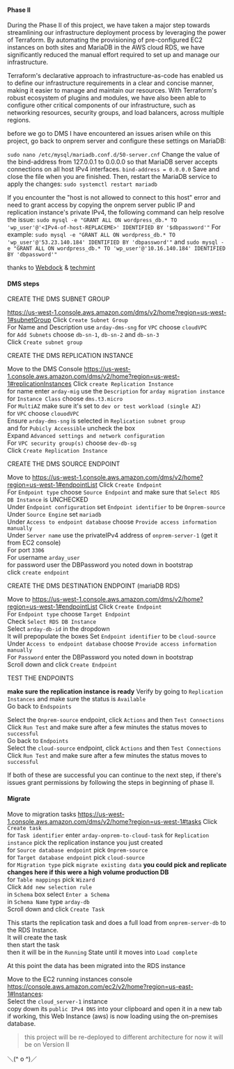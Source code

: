 #### Phase II

During the Phase II of this project, we have taken a major step towards streamlining our infrastructure deployment process by leveraging the power of Terraform. By automating the provisioning of pre-configured EC2 instances on both sites and MariaDB in the AWS cloud RDS, we have significantly reduced the manual effort required to set up and manage our infrastructure.

Terraform's declarative approach to infrastructure-as-code has enabled us to define our infrastructure requirements in a clear and concise manner, making it easier to manage and maintain our resources. With Terraform's robust ecosystem of plugins and modules, we have also been able to configure other critical components of our infrastructure, such as networking resources, security groups, and load balancers, across multiple regions.

before we go to DMS I have encountered an issues arisen while on this project, go back to onprem server and configure these settings on MariaDB:

`sudo nano /etc/mysql/mariadb.conf.d/50-server.cnf`
Change the value of the bind-address from 127.0.0.1 to 0.0.0.0 so that MariaDB server accepts connections on all host IPv4 interfaces.
`bind-address = 0.0.0.0`
Save and close the file when you are finished. Then, restart the MariaDB service to apply the changes:
`sudo systemctl restart mariadb`

If you encounter the "host is not allowed to connect to this host" error and need to grant access by copying the onprem server public IP and replication instance's private IPv4, the following command can help resolve the issue:
`sudo mysql -e "GRANT ALL ON wordpress_db.* TO 'wp_user'@'<IPv4-of-host-REPLACEME>' IDENTIFIED BY '$dbpassword'"`
For example:
`sudo mysql -e "GRANT ALL ON wordpress_db.* TO 'wp_user'@'53.23.140.184' IDENTIFIED BY 'dbpassword'"`
and
`sudo mysql -e "GRANT ALL ON wordpress_db.* TO 'wp_user'@'10.16.140.184' IDENTIFIED BY 'dbpassword'"`

thanks to [Webdock](https://webdock.io/en/docs/how-guides/database-guides/how-enable-remote-access-your-mariadbmysql-database) & [techmint](https://www.tecmint.com/fix-error-1130-hy000-host-not-allowed-to-connect-mysql/)

#### DMS steps  

CREATE THE DMS SUBNET GROUP

https://us-west-1.console.aws.amazon.com/dms/v2/home?region=us-west-1#subnetGroup 
Click `Create Subnet Group`  
For Name and Description use `arday-dms-sng`
for `VPC` choose `cloudVPC`  
for `Add Subnets` choose `db-sn-1`, `db-sn-2` and `db-sn-3`  
Click `Create subnet group` 

CREATE THE DMS REPLICATION INSTANCE

Move to the DMS Console https://us-west-1.console.aws.amazon.com/dms/v2/home?region=us-west-1#replicationInstances
Click `create Replication Instance`  
for name enter `arday-mig`
use the `Description` for `arday migration instance` 
for `Instance Class` choose `dms.t3.micro`  
For `MultiAZ` make sure it's set to `dev or test workload (single AZ)`  
for `VPC` choose `clouodVPC`  
Ensure `arday-dms-sng` is selected in `Replication subnet group`  
and for `Pubicly Accessible` uncheck the box  
Expand `Advanced settings and network configuration`  
For `VPC security group(s)` choose `dev-db-sg`  
Click `Create Replication Instance`


CREATE THE DMS SOURCE ENDPOINT

Move to https://us-west-1.console.aws.amazon.com/dms/v2/home?region=us-west-1#endpointList 
Click `Create Endpoint`  
For `Endpoint type` choose `Source Endpoint` and make sure that `Select RDS DB Instance` is UNCHECKED  
Under `Endpoint configuration` set `Endpoint identifier` to be `Onprem-source`  
Under `Source Engine` set `mariadb`  
Under `Access to endpoint database` choose `Provide access information manually`  
Under `Server name` use the privateIPv4 address of `onprem-server-1` (get it from EC2 console)  
For port `3306`  
For username `arday_user`  
for password user the DBPassword you noted down in bootstrap  
click `create endpoint`  

CREATE THE DMS DESTINATION ENDPOINT (mariaDB RDS)  

Move to https://us-west-1.console.aws.amazon.com/dms/v2/home?region=us-west-1#endpointList 
Click `Create Endpoint`  
For `Endpoint type` choose `Target Endpoint`  
Check `Select RDS DB Instance`  
Select `arday-db-id` in the dropdown  
It will prepopulate the boxes 
Set `Endpoint identifier` to be `cloud-source` 
Under `Access to endpoint database` choose `Provide access information manually`  
For `Password` enter the DBPassword you noted down in bootstrap  
Scroll down and click `Create Endpoint`  

TEST THE ENDPOINTS

**make sure the replication instance is ready**
Verify by going to `Replication Instances` and make sure the status is `Available`  
Go back to `Endspoints`  

Select the `Onprem-source` endpoint, click `Actions` and then `Test Connections`  
Click `Run Test` and make sure after a few minutes the status moves to `successful`  
Go back to `Endpoints`  
Select the `cloud-source` endpoint, click `Actions` and then `Test Connections`  
Click `Run Test` and make sure after a few minutes the status moves to `successful`  

If both of these are successful you can continue to the next step, if there's issues grant permissions by following the steps in beginning of phase II.  

#### Migrate
Move to migration tasks https://us-west-1.console.aws.amazon.com/dms/v2/home?region=us-west-1#tasks 
Click `Create task`  
for `Task identifier` enter `arday-onprem-to-cloud-task`
for `Replication instance` pick the replication instance you just created  
for `Source database endpoint` pick `Onprem-source`  
for `Target database endpoint` pick `cloud-source`  
for `Migration type` pick `migrate existing data` **you could pick and replicate changes here if this were a high volume production DB**  
for `Table mappings` pick `Wizard`  
Click `Add new selection rule`  
in `Schema` box select `Enter a Schema`  
in `Schema Name` type `arday-db`  
Scroll down and click `Create Task`  

This starts the replication task and does a full load from `onprem-server-db` to the RDS Instance.  
It will create the task  
then start the task  
then it will be in the `Running` State until it moves into `Load complete`  


At this point the data has been migrated into the RDS instance  


Move to the EC2 running instances console https://console.aws.amazon.com/ec2/v2/home?region=us-east-1#Instances:  
Select the `cloud_server-1` instance  
copy down its `public IPv4 DNS` into your clipboard and open it in a new tab  
if working, this Web Instance (aws) is now loading using the on-premises database.

> this project will be re-deployed to different architecture
for now it will be on Version II

＼(^ o ^)／
